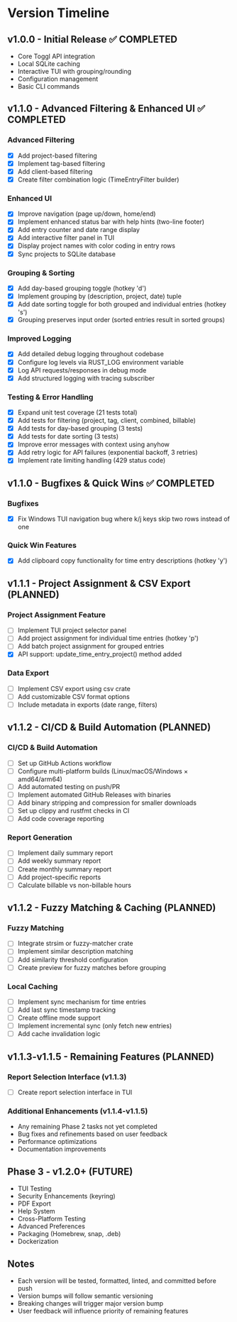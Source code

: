 # Version Timeline

## v1.0.0 - Initial Release ✅ COMPLETED
- Core Toggl API integration
- Local SQLite caching
- Interactive TUI with grouping/rounding
- Configuration management
- Basic CLI commands

## v1.1.0 - Advanced Filtering & Enhanced UI ✅ COMPLETED
### Advanced Filtering
- [x] Add project-based filtering
- [x] Implement tag-based filtering
- [x] Add client-based filtering
- [x] Create filter combination logic (TimeEntryFilter builder)

### Enhanced UI
- [x] Improve navigation (page up/down, home/end)
- [x] Implement enhanced status bar with help hints (two-line footer)
- [x] Add entry counter and date range display
- [x] Add interactive filter panel in TUI
- [x] Display project names with color coding in entry rows
- [x] Sync projects to SQLite database

### Grouping & Sorting
- [x] Add day-based grouping toggle (hotkey 'd')
- [x] Implement grouping by (description, project, date) tuple
- [x] Add date sorting toggle for both grouped and individual entries (hotkey 's')
- [x] Grouping preserves input order (sorted entries result in sorted groups)

### Improved Logging
- [x] Add detailed debug logging throughout codebase
- [x] Configure log levels via RUST_LOG environment variable
- [x] Log API requests/responses in debug mode
- [x] Add structured logging with tracing subscriber

### Testing & Error Handling
- [x] Expand unit test coverage (21 tests total)
- [x] Add tests for filtering (project, tag, client, combined, billable)
- [x] Add tests for day-based grouping (3 tests)
- [x] Add tests for date sorting (3 tests)
- [x] Improve error messages with context using anyhow
- [x] Add retry logic for API failures (exponential backoff, 3 retries)
- [x] Implement rate limiting handling (429 status code)

## v1.1.0 - Bugfixes & Quick Wins ✅ COMPLETED
### Bugfixes
- [x] Fix Windows TUI navigation bug where k/j keys skip two rows instead of one

### Quick Win Features
- [x] Add clipboard copy functionality for time entry descriptions (hotkey 'y')

## v1.1.1 - Project Assignment & CSV Export (PLANNED)
### Project Assignment Feature
- [ ] Implement TUI project selector panel
- [ ] Add project assignment for individual time entries (hotkey 'p')
- [ ] Add batch project assignment for grouped entries
- [x] API support: update_time_entry_project() method added

### Data Export
- [ ] Implement CSV export using csv crate
- [ ] Add customizable CSV format options
- [ ] Include metadata in exports (date range, filters)

## v1.1.2 - CI/CD & Build Automation (PLANNED)
### CI/CD & Build Automation
- [ ] Set up GitHub Actions workflow
- [ ] Configure multi-platform builds (Linux/macOS/Windows × amd64/arm64)
- [ ] Add automated testing on push/PR
- [ ] Implement automated GitHub Releases with binaries
- [ ] Add binary stripping and compression for smaller downloads
- [ ] Set up clippy and rustfmt checks in CI
- [ ] Add code coverage reporting

### Report Generation
- [ ] Implement daily summary report
- [ ] Add weekly summary report
- [ ] Create monthly summary report
- [ ] Add project-specific reports
- [ ] Calculate billable vs non-billable hours

## v1.1.2 - Fuzzy Matching & Caching (PLANNED)
### Fuzzy Matching
- [ ] Integrate strsim or fuzzy-matcher crate
- [ ] Implement similar description matching
- [ ] Add similarity threshold configuration
- [ ] Create preview for fuzzy matches before grouping

### Local Caching
- [ ] Implement sync mechanism for time entries
- [ ] Add last sync timestamp tracking
- [ ] Create offline mode support
- [ ] Implement incremental sync (only fetch new entries)
- [ ] Add cache invalidation logic

## v1.1.3-v1.1.5 - Remaining Features (PLANNED)
### Report Selection Interface (v1.1.3)
- [ ] Create report selection interface in TUI

### Additional Enhancements (v1.1.4-v1.1.5)
- Any remaining Phase 2 tasks not yet completed
- Bug fixes and refinements based on user feedback
- Performance optimizations
- Documentation improvements

## Phase 3 - v1.2.0+ (FUTURE)
- TUI Testing
- Security Enhancements (keyring)
- PDF Export
- Help System
- Cross-Platform Testing
- Advanced Preferences
- Packaging (Homebrew, snap, .deb)
- Dockerization

## Notes
- Each version will be tested, formatted, linted, and committed before push
- Version bumps will follow semantic versioning
- Breaking changes will trigger major version bump
- User feedback will influence priority of remaining features
